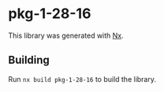 # pkg-1-28-16

This library was generated with [Nx](https://nx.dev).

## Building

Run `nx build pkg-1-28-16` to build the library.
